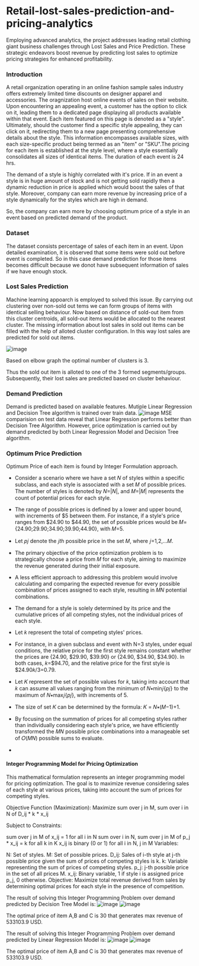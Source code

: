 # Retail-lost-sales-prediction-and-pricing-analytics
Employing advanced analytics, the project addresses leading retail clothing giant business challenges through Lost Sales and Price Prediction. These strategic endeavors boost revenue by predicting lost sales to optimize pricing strategies for enhanced profitability.

### Introduction
A retail organization operating in an online fashion sample sales industry offers extremely limited time discounts on designer apparel and accessories.
The oragnization host online events of sales on their website. Upon encountering an appealing event, a customer has the option to click on it, leading them to a dedicated page displaying all products available within that event. Each item featured on this page is denoted as a "style". Ultimately, should the customer find a specific style appealing, they can click on it, redirecting them to a new page presenting comprehensive details about the style. This information encompasses available sizes, with each size-specific product being termed as an "item" or "SKU".The pricing for each item is established at the style level, where a style essentially consolidates all sizes of identical items. The duration of each event is 24 hrs.

The demand of a style is highly correlated with it's price. If in an event a style is in huge amount of stock and is not getting sold rapidly then a dynamic reduction in price is applied which would boost the sales of that style. Moreover, company can earn more revenue by increasing price of a style dynamically for the styles which are high in demand.

So, the company can earn more by choosing optimum price of a style in an event based on predicted demand of the product.

### Dataset
The dataset consists percentage of sales of each item in an event. Upon detailed examination, it is observed that some items were sold out before event is completed.
So in this case demand prediction for those items becomes difficult because we donot have subsequent information of sales if we have enough stock.

### Lost Sales Prediction
Machine learning appoarch is employed to solved this issue. By carrying out clustering over non-sold out tems we can form groups of items with identical selling behaviour.
Now based on distance of sold-out item from this cluster centroids, all sold-out items would be allocated to the nearest cluster.
The missing information about lost sales in sold out items can be filled with the help of alloted cluster configuration.
In this way lost sales are predicted for sold out items.

![image](https://github.com/neelpdesai/Retail-lost-sales-prediction-and-pricing-analytics/assets/137664550/3848a16d-dd9d-434f-a16b-12810e3aedd3)

Based on elbow graph the optimal number of clusters is 3. 

Thus the sold out item is alloted to one of the 3 formed segments/groups. Subsequently, their lost sales are predicted based on cluster behaviour.

### Demand Prediction

Demand is predicted based on available features. 
Mutiple Linear Regression and Decision Tree algorithm is trained over train data. 
![image](https://github.com/neelpdesai/Retail-lost-sales-prediction-and-pricing-analytics/assets/137664550/a6368254-6755-4020-a78c-98ff1827b90f)
MSE comparision on test data reveal that Linear Regression performs better than Decision Tree Algorithm. However, price optimization is carried out by demand predicted by both Linear Regression Model and Decision Tree algorithm.

### Optimum Price Prediction
Optimum Price of each item is found by Integer Formulation approach.

* Consider a scenario where we have a set 𝑁 of styles within a specific subclass, and each style is associated with a set 𝑀 of possible prices. The number of styles is denoted by 𝑁=|𝑁|, and 𝑀=|𝑀| represents the count of potential prices for each style.
* The range of possible prices is defined by a lower and upper bound, with increments of $5 between them. For instance, if a style's price ranges from $24.90 to $44.90, the set of possible prices would be 𝑀={24.90;$29.90;$34.90;$39.90;$44.90}, with 𝑀=5.
* Let 𝑝𝑗 denote the 𝑗𝑡ℎ possible price in the set 𝑀, where 𝑗=1,2,…𝑀.
* The primary objective of the price optimization problem is to strategically choose a price from 𝑀 for each style, aiming to maximize the revenue generated during their initial exposure.
* A less efficient approach to addressing this problem would involve calculating and comparing the expected revenue for every possible combination of prices assigned to each style, resulting in 𝑀𝑁 potential combinations.

* The demand for a style is solely determined by its price and the cumulative prices of all competing styles, not the individual prices of each style.

* Let 𝑘 represent the total of competing styles' prices.

* For instance, in a given subclass and event with N=3 styles, under equal conditions, the relative price for the first style remains constant whether the prices are {24.90, $29.90, $39.90} or {24.90, $34.90, $34.90}. In both cases, 𝑘=$94.70, and the relative price for the first style is $24.90𝑘/3=0.79.


* Let 𝐾 represent the set of possible values for 𝑘, taking into account that 𝑘 can assume all values ranging from the minimum of 𝑁∗min𝑗{𝑝𝑗} to the maximum of 𝑁∗max𝑗{𝑝𝑗}, with increments of 5.
* The size of set 𝐾 can be determined by the formula: 𝐾 = 𝑁∗(𝑀−1)+1.
* By focusing on the summation of prices for all competing styles rather than individually considering each style's price, we have efficiently transformed the 𝑀𝑁 possible price combinations into a manageable set of 𝑂(𝑀𝑁) possible sums to evaluate.
* 
#### Integer Programming Model for Pricing Optimization

This mathematical formulation represents an integer programming model for pricing optimization. The goal is to maximize revenue considering sales of each style at various prices, taking into account the sum of prices for competing styles.

Objective Function (Maximization):
Maximize sum over j in M, sum over i in N of D_ij * k * x_ij

Subject to Constraints:

sum over j in M of x_ij = 1 for all i in N
sum over i in N, sum over j in M of p_j * x_ij = k for all k in K
x_ij is binary (0 or 1) for all i in N, j in M
Variables:

N: Set of styles.
M: Set of possible prices.
D_ij: Sales of i-th style at j-th possible price given the sum of prices of competing styles is k.
k: Variable representing the sum of prices of competing styles.
p_j: j-th possible price in the set of all prices M.
x_ij: Binary variable, 1 if style i is assigned price p_j, 0 otherwise.
Objective:
Maximize total revenue derived from sales by determining optimal prices for each style in the presence of competition.

The result of solving this Integer Programming Problem over demand predicted by Decision Tree Model is:
![image](https://github.com/neelpdesai/Retail-lost-sales-prediction-and-pricing-analytics/assets/137664550/6c13fff6-12c5-4017-bb69-a30803a590ce)
![image](https://github.com/neelpdesai/Retail-lost-sales-prediction-and-pricing-analytics/assets/137664550/56ccf145-eed1-420e-8e41-25b1bb4735ac)

The optimal price of item A,B and C is 30 that generates max revenue of 533103.9 USD.

The result of solving this Integer Programming Problem over demand predicted by Linear Regression Model is:
![image](https://github.com/neelpdesai/Retail-lost-sales-prediction-and-pricing-analytics/assets/137664550/74732ee3-3448-49db-9fde-feba17604b0e)
![image](https://github.com/neelpdesai/Retail-lost-sales-prediction-and-pricing-analytics/assets/137664550/8a0960ee-0fd8-4a88-9819-470fdeb0a1fa)

The optimal price of item A,B and C is 30 that generates max revenue of 533103.9 USD.

